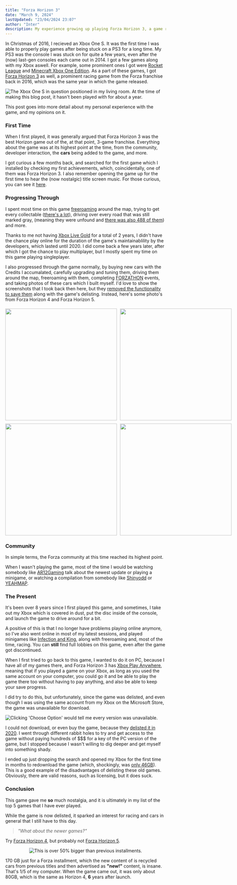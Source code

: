 ```yaml
---
title: "Forza Horizon 3"
date: "March 9, 2024"
lastUpdated: "23/04/2024 23:07"
author: "Inter"
description: My experience growing up playing Forza Horizon 3, a game released in 2016 by Playground Games.
---
```


In Christmas of 2016, I recieved an Xbox One S. It was the first time I was able to properly play games after being stuck on a PS3 for a long time. My PS3 was the console I was stuck on for quite a few years, even after the (now) last-gen consoles each came out in 2014. I got a few games along with my Xbox aswell. For example, some prominent ones I got were [Rocket League](https://rocketleague.com) and [Minecraft Xbox One Edition](https://minecraft.fandom.com/wiki/Xbox_One_Edition). As a part of these games, I got [Forza Horizon 3](https://en.wikipedia.org/wiki/Forza_Horizon_3) as well, a prominent racing game from the Forza franchise back in 2016, which was the same year in which the game released.

<img src="/blog/forza-horizon-3/xbox-one-s.png" alt="The Xbox One S in question positioned in my living room. At the time of making this blog post, it hasn't been played with for about a year.">

This post goes into more detail about my personal experience with the game, and my opinions on it.

### First Time

When I first played, it was generally argued that Forza Horizon 3 was the best Horizon game out of the, at that point, 3-game franchise. Everything about the game was at its highest point at the time, from the community, developer interaction, the **cars** being added to the game, and more.

I got curious a few months back, and searched for the first game which I installed by checking my first achievements, which, coincidentally, one of them was Forza Horizon 3. I also remember opening the game up for the first time to hear the (now nostalgic) title screen music. For those curious, you can see it [here](https://www.youtube.com/watch?v=2CbJUm_AfJs).

### Progressing Through

I spent most time on this game [freeroaming](https://en.wiktionary.org/wiki/free_roam) around the map, trying to get every collectable ([there's a lot](https://www.ign.com/maps/forza-horizon-3/australia)), driving over every road that was still marked gray, (meaning they were unfound and [there was also 488 of them](https://www.trueachievements.com/a223064/i-know-these-roads-achievement)) and more.

Thanks to me not having [Xbox Live Gold](https://www.xbox.com/en-GB/live/gold) for a total of 2 years, I didn't have the chance play online for the duration of the game's maintainablility by the developers, which lasted until 2020. I did come back a few years later, after which I got the chance to play multiplayer, but I mostly spent my time on this game playing singleplayer.

I also progressed through the game normally, by buying new cars with the Credits I accumalated, carefully upgrading and tuning them, driving them around the map, freeroaming with them, completing [FORZATHON](https://forza.fandom.com/wiki/Forza_Horizon_3/Forzathon) events, and taking photos of these cars which I built myself. I'd love to show the screenshots that I took back then here, but they [removed the functionality to save them](https://steamcommunity.com/app/1551360/discussions/0/3416557114763087581/) along with the game's delisting. Instead, here's some photo's from Forza Horizon 4 and Forza Horizon 5.

<div align="center">
  <div style="display: grid; grid-template-columns: repeat(2, 1fr); gap: 10px; margin-top: 20px;"> <!-- grid-style formation -->
    <img src="/blog/forza-horizon-3/forza-image-1.png" width="350">
    <img src="/blog/forza-horizon-3/forza-image-2.png" width="350">
    <img src="/blog/forza-horizon-3/forza-image-3.png" width="350">
    <img src="/blog/forza-horizon-3/forza-image-4.png" width="350">
  </div>
</div>

### Community

In simple terms, the Forza community at this time reached its highest point.

When I wasn't playing the game, most of the time I would be watching somebody like [AR12Gaming](https://www.youtube.com/@AR12Gaming) talk about the newest update or playing a minigame, or watching a compilation from somebody like [Shinyodd](https://www.youtube.com/watch?v=jE37PeTZtEg&t=37s) or [YEAHMAP](https://www.youtube.com/watch?v=f_AoTnOHIJE).

### The Present

It's been over 8 years since I first played this game, and sometimes, I take out my Xbox which is covered in dust, put the disc inside of the console, and launch the game to drive around for a bit.

A positive of this is that I no longer have problems playing online anymore, so I've also went online in most of my latest sessions, and played minigames like [Infection and King](https://support.forzamotorsport.net/hc/en-us/articles/360005307274-FH3-Playground-Games), along with freeroaming and, most of the time, racing. You can **still** find full lobbies on this game, even after the game got discontinued.

When I first tried to go back to this game, I wanted to do it on PC, because I have all of my games there, and Forza Horizon 3 has [Xbox Play Anywhere](https://www.xbox.com/en-US/games/xbox-play-anywhere), meaning that if you played a game on your Xbox, as long as you used the same account on your computer, you could go it and be able to play the game there too without having to pay anything, and also be able to keep your save progress.

I did try to do this, but unfortunately, since the game was delisted, and even though I was using the same account from my Xbox on the Microsoft Store, the game was unavailable for download.

<img src="/blog/forza-horizon-3/fh3-delisted.png" alt="Clicking 'Choose Option' would tell me every version was unavailable.">

I could not download, or even buy the game, because they [delisted it in 2020](https://support.forzamotorsport.net/hc/en-us/articles/360052097274-Forza-Horizon-3-Unavailable-for-Purchase#:~:text=Forza%20Horizon%203%20and%20its,game%20and%20its%20associated%20content.). I went through different rabbit holes to try and get access to the game without paying hundreds of $$$ for a key of the PC version of the game, but I stopped because I wasn't willing to dig deeper and get myself into something shady.

I ended up just dropping the search and opened my Xbox for the first time in months to redownload the game (which, shockingly, was [only 46GB](https://www.google.com/search?q=fh3+install+size+xbox&source=lmns&bih=752&biw=772&client=opera-gx&hs=lfP&hl=en&sa=X&ved=2ahUKEwjvou2u2-eEAxXPbKQEHUb1CkcQ0pQJKAB6BAgBEAI)). This is a good example of the disadvantages of delisting these old games. Obviously, there are valid reasons, such as licensing, but it does suck.

### Conclusion

This game gave me **so** much nostalgia, and it is ultimately in my list of the top 5 games that I have ever played.

While the game is now delisted, it sparked an interest for racing and cars in general that I still have to this day.

> *"What about the newer games?"*

Try [Forza Horizon 4](https://store.steampowered.com/app/1293830/Forza_Horizon_4/), but probably not [Forza Horizon 5](https://store.steampowered.com/app/1551360/Forza_Horizon_5/).

<div align="center">
    <img src="/blog/forza-horizon-3/170gb-fh5.png" alt="This is over 50% bigger than previous installments.">
</div>

170 GB just for a Forza installment, which the new content of is recycled cars from previous titles and then advertised as **"new!"** content, is insane. That's 1/5 of my computer. When the game came out, it was only about 80GB, which is the same as Horizon 4, **6** years after launch.